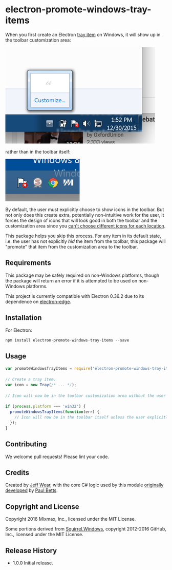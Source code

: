 # electron-promote-windows-tray-items

When you first create an Electron [tray item][tray item] on Windows, it will show up in the toolbar
customization area:

<img src="docs/customization_area.png" height="300" alt="customization area">

rather than in the toolbar itself:

<img src="docs/toolbar.png" alt="toolbar">

By default, the user must explicitly choose to show icons in the toolbar. But not only does this
create extra, potentially non-intuitive work for the user, it forces the design of icons that
will look good in both the toolbar and the customization area since you
[can't choose different icons for each location][different icons].

This package helps you skip this process. For any item in its default state, i.e. the user has not
explicitly _hid_ the item from the toolbar, this package will "promote" that item from the customization
area to the toolbar.

## Requirements

This package may be safely required on non-Windows platforms, though the package will return an error
if it is attempted to be used on non-Windows platforms.

This project is currently compatible with Electron 0.36.2 due to its dependence on
[electron-edge][electron-edge].

## Installation

For Electron:

```js
npm install electron-promote-windows-tray-items --save
```

## Usage

```js
var promoteWindowsTrayItems = require('electron-promote-windows-tray-items');

// Create a tray item.
var icon = new Tray(/* ... */);

// Icon will now be in the toolbar customization area without the user explicitly toggling it to show in the toolbar.

if (process.platform === 'win32') {
  promoteWindowsTrayItems(function(err) {
    // Icon will now be in the toolbar itself unless the user explicitly hid it from the toolbar.
  });
}
```

## Contributing

We welcome pull requests! Please lint your code.

## Credits

Created by [Jeff Wear][Jeff Wear], with the core C# logic used by this module
[originally developed][original PR] by [Paul Betts][Paul Betts].

## Copyright and License

Copyright 2016 Mixmax, Inc., licensed under the MIT License.

Some portions derived from [Squirrel.Windows][Squirrel.Windows], copyright 2012-2016 GitHub, Inc.,
licensed under the MIT License.

[tray item]: https://github.com/atom/electron/blob/master/docs/api/tray.md
[different icons]: https://github.com/atom/electron/issues/3970
[electron-edge]: https://github.com/kexplo/electron-edge#electron-edge
[Jeff Wear]: https://github.com/wearhere
[original PR]: https://github.com/Squirrel/Squirrel.Windows/pull/447
[Paul Betts]: https://github.com/paulcbetts
[Squirrel.Windows]: https://github.com/Squirrel/Squirrel.Windows

## Release History

* 1.0.0 Initial release.
